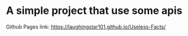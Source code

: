 # A simple project that use some apis

Github Pages link:
https://laughingstar101.github.io/Useless-Facts/
